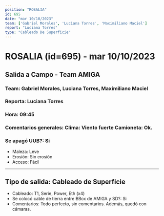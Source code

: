 ```yaml
---
position: "ROSALIA"
id: 695
date: "mar 10/10/2023"
team: ['Gabriel Morales', 'Luciana Torres', 'Maximiliano Maciel']
report: "Luciana Torres"
type: "Cableado De Superficie"
---
```


# ROSALIA (id=695) - mar 10/10/2023
## Salida a Campo - Team AMIGA
### Team: Gabriel Morales, Luciana Torres, Maximiliano Maciel
### Reporta: Luciana Torres
### Hora: 09:45
### Comentarios generales: Clima: Viento fuerte         Camioneta: Ok. 
### Se apagó UUB?: Si 
- Maleza: Leve
- Erosión: Sin erosión
- Acceso: Fácil

---------
## Tipo de salida: Cableado de Superficie
   - Cableado: T1, Serie, Power, Eth (x4)
   - Se colocó cable de tierra entre BBox de AMIGA y SD?: Si
   - Comentarios: Todo perfecto, sin comentarios. Además, quedó con cámaras. 
